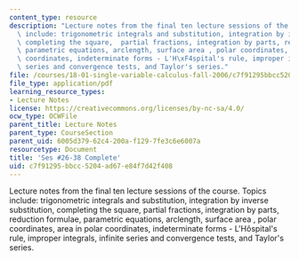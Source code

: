 ```yaml
---
content_type: resource
description: "Lecture notes from the final ten lecture sessions of the course.  Topics\
  \ include: trigonometric integrals and substitution, integration by inverse substitution,\
  \ completing the square,  partial fractions, integration by parts, reduction formulae,\
  \ parametric equations, arclength, surface area , polar coordinates, area in polar\
  \ coordinates, indeterminate forms - L'H\xF4spital's rule, improper integrals, infinite\
  \ series and convergence tests, and Taylor's series."
file: /courses/18-01-single-variable-calculus-fall-2006/c7f91295bbcc5204ad67e84f7d42f408_unit4_oct3_08.pdf
file_type: application/pdf
learning_resource_types:
- Lecture Notes
license: https://creativecommons.org/licenses/by-nc-sa/4.0/
ocw_type: OCWFile
parent_title: Lecture Notes
parent_type: CourseSection
parent_uid: 6005d379-62c4-200a-f129-7fe3c6e6007a
resourcetype: Document
title: 'Ses #26-38 Complete'
uid: c7f91295-bbcc-5204-ad67-e84f7d42f408
---
```

Lecture notes from the final ten lecture sessions of the course.  Topics include: trigonometric integrals and substitution, integration by inverse substitution, completing the square,  partial fractions, integration by parts, reduction formulae, parametric equations, arclength, surface area , polar coordinates, area in polar coordinates, indeterminate forms - L'Hôspital's rule, improper integrals, infinite series and convergence tests, and Taylor's series.